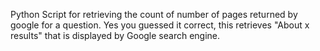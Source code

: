 Python Script for retrieving the count of number of pages returned by google for a question. Yes you guessed it correct, this retrieves "About x results" that is displayed by Google search engine.
